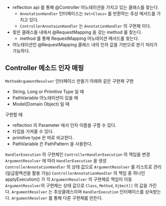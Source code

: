- reflection api 를 통해 @Controller 어노테이션을 가지고 있는 클래스를 찾는다.
    - `AnnotationHandler` 인터페이스는 `Set<Class>` 를 반환하는 추상 메서드를 가지고 있다.
    - `ControllerAnnotaionHandler` 는 `AnnotationHandler` 의 구현체 이다.  
- 찾은 클래스들 내에서 @RequestMapping 을 갖는 method 를 찾는다.
    - method 를 통해 RequestMapping 어노테이션 메서드를 찾는다.  
- 어노테이션인 @RequestMapping 클래스 내의 인자 값을 기반으로 분기 처리가 가능하다.



 Controller 메소드 인자 매핑
 -
 
 `MethodArgumentResolver` 인터페이스 만들기
 아래와 같은 구현체 구현
 - String, Long or Primitive Type 일 때
 - PathVariable 어노테이션이 있을 때
 - Model(Domain Object) 일 때
 
구현할 때
 - reflection 의 Parameter 에서 인자 이름을 구할 수 있다.
 - 타입을 가져올 수 있다.
 - primitive type 은 따로 비교한다.
 - PathVariable 은 PathPattern 을 사용한다.

`HandlerExecution` 의 구현체인 `ControllerHandlerExecution` 의 책임을 변경
`ArgumentResolver` 에 따라 `HandlerExecution` 을 생성
`ControllerAnnotationHandler` 의 상태 값으로 `ArgumentResolver` 를 리스트로 관리 (일급컬렉션을 활용 가능)
`ControllerAnnotationHandler` 의 책임 중 하나인 applyExecution() 가 각 `ArgumentResolver` 의 구현체로 책임이 이동
`ArgumentResolver`의 구현체는 상태 값으로 `Class`, `Method`, `Ojbect[]` 의 값을 가진다.
`ArgumentResolver` 는 추상클래스이며 `HandlerExecution` 인터페이스를 상속받는다.
`ArgumentResolver` 를 통해 다른 구현체를 만든다.
